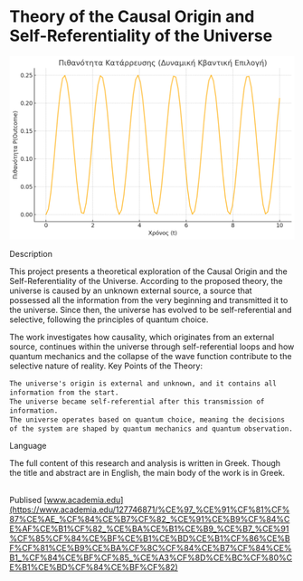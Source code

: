 # Theory of the Causal Origin and Self-Referentiality of the Universe

![epilogi](./1.png)

Description

This project presents a theoretical exploration of the Causal Origin and the Self-Referentiality of the Universe. According to the proposed theory, the universe is caused by an unknown external source, a source that possessed all the information from the very beginning and transmitted it to the universe. Since then, the universe has evolved to be self-referential and selective, following the principles of quantum choice.

The work investigates how causality, which originates from an external source, continues within the universe through self-referential loops and how quantum mechanics and the collapse of the wave function contribute to the selective nature of reality.
Key Points of the Theory:

    The universe's origin is external and unknown, and it contains all information from the start.
    The universe became self-referential after this transmission of information.
    The universe operates based on quantum choice, meaning the decisions of the system are shaped by quantum mechanics and quantum observation.

Language

The full content of this research and analysis is written in Greek. Though the title and abstract are in English, the main body of the work is in Greek.

<br>Publised [www.academia.edu](https://www.academia.edu/127746871/%CE%97_%CE%91%CF%81%CF%87%CE%AE_%CF%84%CE%B7%CF%82_%CE%91%CE%B9%CF%84%CE%AF%CE%B1%CF%82_%CE%BA%CE%B1%CE%B9_%CE%B7_%CE%91%CF%85%CF%84%CE%BF%CE%B1%CE%BD%CE%B1%CF%86%CE%BF%CF%81%CE%B9%CE%BA%CF%8C%CF%84%CE%B7%CF%84%CE%B1_%CF%84%CE%BF%CF%85_%CE%A3%CF%8D%CE%BC%CF%80%CE%B1%CE%BD%CF%84%CE%BF%CF%82) 
